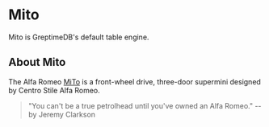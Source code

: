 # Mito

Mito is GreptimeDB's default table engine.

## About Mito
The Alfa Romeo [MiTo](https://en.wikipedia.org/wiki/Alfa_Romeo_MiTo) is a front-wheel drive, three-door supermini designed by Centro Stile Alfa Romeo.

> "You can't be a true petrolhead until you've owned an Alfa Romeo." -- by Jeremy Clarkson
